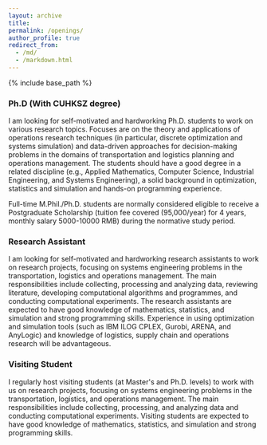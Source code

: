 ```yaml
---
layout: archive
title: 
permalink: /openings/
author_profile: true
redirect_from:
  - /md/
  - /markdown.html
---
```


{% include base_path %}
### Ph.D (With CUHKSZ degree)
I am looking for self-motivated and hardworking Ph.D. students to work on various research topics. Focuses are on the theory and applications of operations research techniques (in particular, discrete optimization and systems simulation) and data-driven approaches for decision-making problems in the domains of transportation and logistics planning and operations management. The students should have a good degree in a related discipline (e.g., Applied Mathematics, Computer Science, Industrial Engineering, and Systems Engineering), a solid background in optimization, statistics and simulation and hands-on programming experience.

Full-time M.Phil./Ph.D. students are normally considered eligible to receive a Postgraduate Scholarship (tuition fee covered (95,000/year) for 4 years, monthly salary 5000-10000 RMB) during the normative study period.


### Research Assistant
I am looking for self-motivated and hardworking research assistants to work on research projects, focusing on systems engineering problems in the transportation, logistics and operations management. The main responsibilities include collecting, processing and analyzing data, reviewing literature, developing computational algorithms and programmes, and conducting computational experiments. The research assistants are expected to have good knowledge of mathematics, statistics, and simulation and strong programming skills. Experience in using optimization and simulation tools (such as IBM ILOG CPLEX, Gurobi, ARENA, and AnyLogic) and knowledge of logistics, supply chain and operations research will be advantageous.

### Visiting Student
I regularly host visiting students (at Master's and Ph.D. levels) to work with us on research projects, focusing on systems engineering problems in the transportation, logistics, and operations management. The main responsibilities include collecting, processing, and analyzing data and conducting computational experiments. Visiting students are expected to have good knowledge of mathematics, statistics, and simulation and strong programming skills. 
